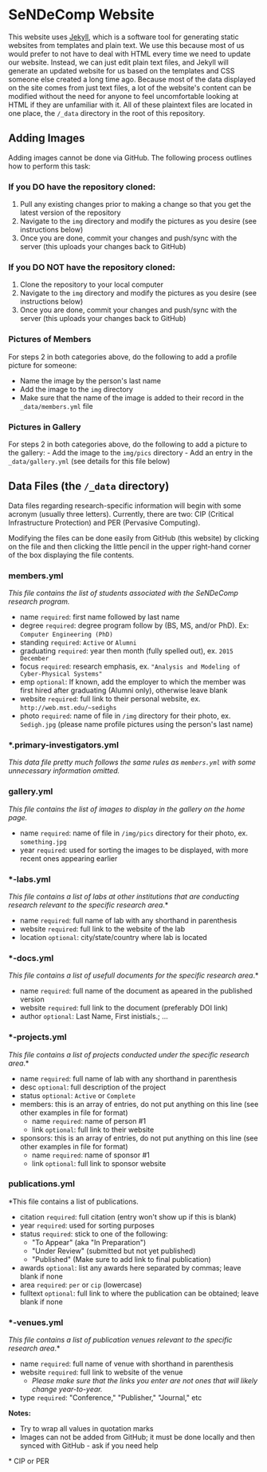 SeNDeComp Website
=================

This website uses [Jekyll](http://jekyllrb.com/), which is a software tool for generating static websites from templates and plain text. We use this because most of us would prefer to not have to deal with HTML every time we need to update our website. Instead, we can just edit plain text files, and Jekyll will generate an updated website for us based on the templates and CSS someone else created a long time ago. Because most of the data displayed on the site comes from just text files, a lot of the website's content can be modified without the need for anyone to feel uncomfortable looking at HTML if they are unfamiliar with it. All of these plaintext files are located in one place, the `/_data` directory in the root of this repository.

Adding Images
------------------------------

Adding images cannot be done via GitHub. The following process outlines how to perform this task:

### If you DO have the repository cloned:

1.	Pull any existing changes prior to making a change so that you get the latest version of the repository
2.	Navigate to the `img` directory and modify the pictures as you desire (see instructions below)
3.	Once you are done, commit your changes and push/sync with the server (this uploads your changes back to GitHub)

### If you DO NOT have the repository cloned:

1.	Clone the repository to your local computer
2.	Navigate to the `img` directory and modify the pictures as you desire (see instructions below)
3.	Once you are done, commit your changes and push/sync with the server (this uploads your changes back to GitHub)

### Pictures of Members

For steps 2 in both categories above, do the following to add a profile picture for someone:

-	Name the image by the person's last name
-	Add the image to the `img` directory
-	Make sure that the name of the image is added to their record in the `_data/members.yml` file

### Pictures in Gallery

For steps 2 in both categories above, do the following to add a picture to the gallery: - Add the image to the `img/pics` directory - Add an entry in the `_data/gallery.yml` (see details for this file below)

Data Files (the `/_data` directory)
-----------------------------------

Data files regarding research-specific information will begin with some acronym (usually three letters). Currently, there are two: CIP (Critical Infrastructure Protection) and PER (Pervasive Computing).

Modifying the files can be done easily from GitHub (this website) by clicking on the file and then clicking the little pencil in the upper right-hand corner of the box displaying the file contents.

### members.yml

*This file contains the list of students associated with the SeNDeComp research program.*

-	name `required`: first name followed by last name
-	degree `required`: degree program follow by (BS, MS, and/or PhD). Ex: `Computer Engineering (PhD)`
-	standing `required`: `Active` or `Alumni`
-	graduating `required`: year then month (fully spelled out), ex. `2015 December`
-	focus `required`: research emphasis, ex. `"Analysis and Modeling of Cyber-Physical Systems"`
-	emp `optional`: If known, add the employer to which the member was first hired after graduating (Alumni only), otherwise leave blank
-	website `required`: full link to their personal website, ex. `http://web.mst.edu/~sedighs`
-	photo `required`: name of file in `/img` directory for their photo, ex. `Sedigh.jpg` (please name profile pictures using the person's last name)

### *.primary-investigators.yml

*This data file pretty much follows the same rules as `members.yml` with some unnecessary information omitted.*

### gallery.yml

*This file contains the list of images to display in the gallery on the home page.*

-	name `required`: name of file in `/img/pics` directory for their photo, ex. `something.jpg`
-	year `required`: used for sorting the images to be displayed, with more recent ones appearing earlier

### *-labs.yml

*This file contains a list of labs at other institutions that are conducting research relevant to the specific research area*.\*

-	name `required`: full name of lab with any shorthand in parenthesis
-	website `required`: full link to the website of the lab
-	location `optional`: city/state/country where lab is located

### *-docs.yml

*This file contains a list of usefull documents for the specific research area*.\*

-	name `required`: full name of the document as apeared in the published version
-	website `required`: full link to the document (preferably DOI link)
-	author `optional`: Last Name, First inistials.; ...

### *-projects.yml

*This file contains a list of projects conducted under the specific research area*.\*

-	name `required`: full name of lab with any shorthand in parenthesis
-	desc `optional`: full description of the project
-	status `optional`: `Active` or `Complete`
-	members: this is an array of entries, do not put anything on this line (see other examples in file for format)
	-	name `required`: name of person #1
	-	link `optional`: full link to their website
-	sponsors: this is an array of entries, do not put anything on this line (see other examples in file for format)
	-	name `required`: name of sponsor #1
	-	link `optional`: full link to sponsor website

### publications.yml

*This file contains a list of publications.

-	citation `required`: full citation (entry won't show up if this is blank)
-	year `required`: used for sorting purposes
-	status `required`: stick to one of the following:
	-	"To Appear" (aka "In Preparation")
	-	"Under Review" (submitted but not yet published)
	-	"Published" (Make sure to add link to final publication)
-	awards `optional`: list any awards here separated by commas; leave blank if none
-	area `required`: `per` or `cip` (lowercase)
-	fulltext `optional`: full link to where the publication can be obtained; leave blank if none

### *-venues.yml

*This file contains a list of publication venues relevant to the specific research area*.\*

-	name `required`: full name of venue with shorthand in parenthesis
-	website `required`: full link to website of the venue
	-	*Please make sure that the links you enter are not ones that will likely change year-to-year.*
-	type `required`: "Conference," "Publisher," "Journal," etc

**Notes:** 
- Try to wrap all values in quotation marks 
- Images can not be added from GitHub; it must be done locally and then synced with GitHub - ask if you need help

\* CIP or PER
